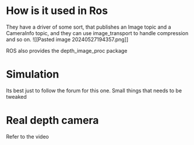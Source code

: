 
# How is it used in Ros

They have a driver of some sort, that publishes an Image topic and a CameraInfo topic, and they can use image_transport to handle compression and so on.
![[Pasted image 20240527194357.png]]

ROS also provides the depth_image_proc package 

# Simulation
Its best just to follow the forum for this one.  Small things that needs to be tweaked

# Real depth camera
Refer to the video